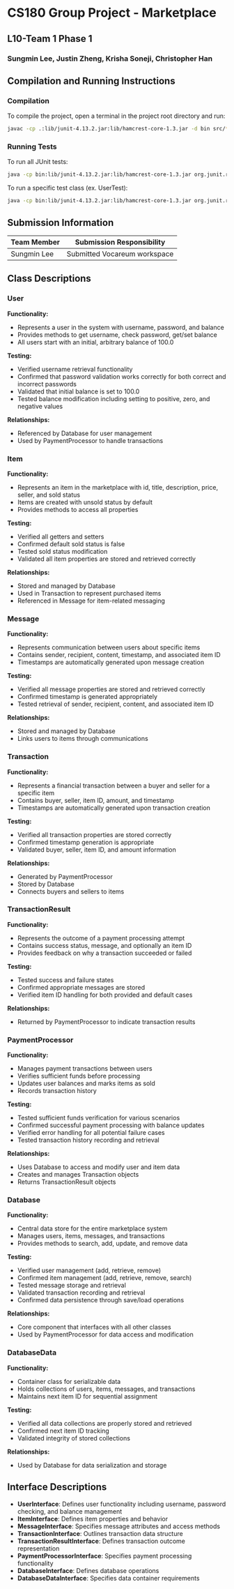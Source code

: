 # CS180 Group Project - Marketplace
## L10-Team 1 Phase 1
### Sungmin Lee, Justin Zheng, Krisha Soneji, Christopher Han

## Compilation and Running Instructions

### Compilation
To compile the project, open a terminal in the project root directory and run:

```bash
javac -cp .:lib/junit-4.13.2.jar:lib/hamcrest-core-1.3.jar -d bin src/*.java test/*.java
```

### Running Tests
To run all JUnit tests:

```bash
java -cp bin:lib/junit-4.13.2.jar:lib/hamcrest-core-1.3.jar org.junit.runner.JUnitCore DatabaseTest DatabaseDataTest ItemTest MessageTest PaymentProcessorTest TransactionTest TransactionResultTest UserTest
```

To run a specific test class (ex. UserTest):

```bash
java -cp bin:lib/junit-4.13.2.jar:lib/hamcrest-core-1.3.jar org.junit.runner.JUnitCore UserTest
```

## Submission Information

| Team Member     | Submission Responsibility                   |
|-----------------|---------------------------------------------|
| Sungmin Lee     | Submitted Vocareum workspace                |

## Class Descriptions

### User
**Functionality:**
- Represents a user in the system with username, password, and balance
- Provides methods to get username, check password, get/set balance
- All users start with an initial, arbitrary balance of 100.0

**Testing:**
- Verified username retrieval functionality
- Confirmed that password validation works correctly for both correct and incorrect passwords
- Validated that initial balance is set to 100.0
- Tested balance modification including setting to positive, zero, and negative values

**Relationships:**
- Referenced by Database for user management
- Used by PaymentProcessor to handle transactions

### Item
**Functionality:**
- Represents an item in the marketplace with id, title, description, price, seller, and sold status
- Items are created with unsold status by default
- Provides methods to access all properties

**Testing:**
- Verified all getters and setters
- Confirmed default sold status is false
- Tested sold status modification
- Validated all item properties are stored and retrieved correctly

**Relationships:**
- Stored and managed by Database
- Used in Transaction to represent purchased items
- Referenced in Message for item-related messaging

### Message
**Functionality:**
- Represents communication between users about specific items
- Contains sender, recipient, content, timestamp, and associated item ID
- Timestamps are automatically generated upon message creation

**Testing:**
- Verified all message properties are stored and retrieved correctly
- Confirmed timestamp is generated appropriately
- Tested retrieval of sender, recipient, content, and associated item ID

**Relationships:**
- Stored and managed by Database
- Links users to items through communications

### Transaction
**Functionality:**
- Represents a financial transaction between a buyer and seller for a specific item
- Contains buyer, seller, item ID, amount, and timestamp
- Timestamps are automatically generated upon transaction creation

**Testing:**
- Verified all transaction properties are stored correctly
- Confirmed timestamp generation is appropriate
- Validated buyer, seller, item ID, and amount information

**Relationships:**
- Generated by PaymentProcessor
- Stored by Database
- Connects buyers and sellers to items

### TransactionResult
**Functionality:**
- Represents the outcome of a payment processing attempt
- Contains success status, message, and optionally an item ID
- Provides feedback on why a transaction succeeded or failed

**Testing:**
- Tested success and failure states
- Confirmed appropriate messages are stored
- Verified item ID handling for both provided and default cases

**Relationships:**
- Returned by PaymentProcessor to indicate transaction results

### PaymentProcessor
**Functionality:**
- Manages payment transactions between users
- Verifies sufficient funds before processing
- Updates user balances and marks items as sold
- Records transaction history

**Testing:**
- Tested sufficient funds verification for various scenarios
- Confirmed successful payment processing with balance updates
- Verified error handling for all potential failure cases
- Tested transaction history recording and retrieval

**Relationships:**
- Uses Database to access and modify user and item data
- Creates and manages Transaction objects
- Returns TransactionResult objects

### Database
**Functionality:**
- Central data store for the entire marketplace system
- Manages users, items, messages, and transactions
- Provides methods to search, add, update, and remove data

**Testing:**
- Verified user management (add, retrieve, remove)
- Confirmed item management (add, retrieve, remove, search)
- Tested message storage and retrieval
- Validated transaction recording and retrieval
- Confirmed data persistence through save/load operations

**Relationships:**
- Core component that interfaces with all other classes
- Used by PaymentProcessor for data access and modification

### DatabaseData
**Functionality:**
- Container class for serializable data
- Holds collections of users, items, messages, and transactions
- Maintains next item ID for sequential assignment

**Testing:**
- Verified all data collections are properly stored and retrieved
- Confirmed next item ID tracking
- Validated integrity of stored collections

**Relationships:**
- Used by Database for data serialization and storage

## Interface Descriptions

- **UserInterface**: Defines user functionality including username, password checking, and balance management
- **ItemInterface**: Defines item properties and behavior
- **MessageInterface**: Specifies message attributes and access methods
- **TransactionInterface**: Outlines transaction data structure
- **TransactionResultInterface**: Defines transaction outcome representation
- **PaymentProcessorInterface**: Specifies payment processing functionality
- **DatabaseInterface**: Defines database operations
- **DatabaseDataInterface**: Specifies data container requirements
